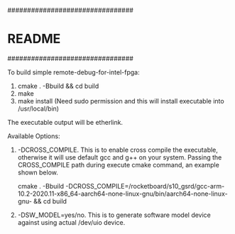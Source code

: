 ################################
#          README              #
################################

To build simple remote-debug-for-intel-fpga:

1. cmake . -Bbuild && cd build
2. make
3. make install (Need sudo permission and this will install executable into /usr/local/bin)

The executable output will be etherlink. 

Available Options:
1. -DCROSS_COMPILE.
    This is to enable cross compile the executable, otherwise it will use default gcc and g++ on your system.
    Passing the CROSS_COMPILE path during execute cmake command, an example shown below.
    
    cmake . -Bbuild -DCROSS_COMPILE=/rocketboard/s10_gsrd/gcc-arm-10.2-2020.11-x86_64-aarch64-none-linux-gnu/bin/aarch64-none-linux-gnu- && cd build

2. -DSW_MODEL=yes/no.
    This is to generate software model device against using actual /dev/uio device.
